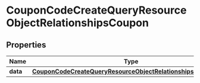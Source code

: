 # CouponCodeCreateQueryResourceObjectRelationshipsCoupon

## Properties
Name | Type | Description | Notes
------------ | ------------- | ------------- | -------------
**data** | [**CouponCodeCreateQueryResourceObjectRelationshipsCouponData**](CouponCodeCreateQueryResourceObjectRelationshipsCouponData.md) |  |  [optional]
